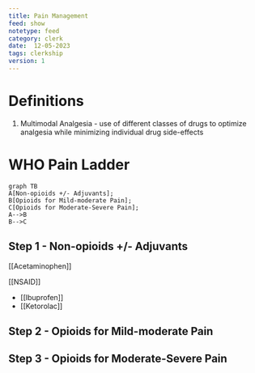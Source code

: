 ```yaml
---
title: Pain Management
feed: show
notetype: feed
category: clerk
date:  12-05-2023
tags: clerkship 
version: 1
---
```

# Definitions
1. Multimodal Analgesia - use of different classes of drugs to optimize analgesia while minimizing individual drug side-effects

# WHO Pain Ladder
```mermaid
graph TB
A[Non-opioids +/- Adjuvants];
B[Opioids for Mild-moderate Pain];
C[Opioids for Moderate-Severe Pain];
A-->B
B-->C
```
## Step 1 - Non-opioids +/- Adjuvants
[[Acetaminophen]]

[[NSAID]]
 - [[Ibuprofen]]
 -  [[Ketorolac]]
## Step 2 - Opioids for Mild-moderate Pain

## Step 3 - Opioids for Moderate-Severe Pain



[^1]:
[^2]:
[^3]:
[^4]:
